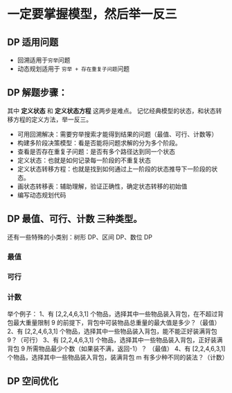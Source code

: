 # 一定要掌握模型，然后举一反三

## DP 适用问题

- 回溯适用于`穷举`问题
- 动态规划适用于 `穷举 + 存在重复子问题`问题

## DP 解题步骤：

其中 **定义状态** 和 **定义状态方程** 这两步是难点。
记忆经典模型的状态，和状态转移方程的定义方法，举一反三。

- 可用回溯解决：需要穷举搜索才能得到结果的问题（最值、可行、计数等）
- 构建多阶段决策模型：看是否能将问题求解的分为多个阶段。
- 查看是否存在重复子问题：是否有多个路径达到同一个状态
- 定义状态：也就是如何记录每一阶段的不重复状态
- 定义状态转移方程：也就是找到如何通过上一阶段的状态推导下一阶段的状态。
- 画状态转移表：辅助理解，验证正确性，确定状态转移的初始值
- 编写动态规划代码

## DP 最值、可行、计数 三种类型。

还有一些特殊的小类别：树形 DP、区间 DP、数位 DP

### 最值

### 可行

### 计数

举个例子：
1、有 [2,2,4,6,3,1] 个物品，选择其中一些物品装入背包，在不超过背包最大重量限制 9 的前提下，背包中可装物品总重量的最大值是多少？（最值）
2、有 [2,2,4,6,3,1] 个物品，选择其中一些物品装入背包，能不能正好装满背包 9？（可行）
3、有 [2,2,4,6,3,1] 个物品，选择其中一些物品装入背包，正好装满背包 9 所需物品最少个数（如果装不满，返回-1）？ （最值）
4、有 [2,2,4,6,3,1] 个物品，选择其中一些物品装入背包，装满背包 m 有多少种不同的装法？（计数）

## DP 空间优化
